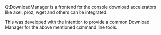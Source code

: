 QtDownloadManager is a frontend for the console download accelerators like axel, proz, wget and others can be integrated.

This was developed with the intention to provide a common Download Manager for the above mentioned command line tools.